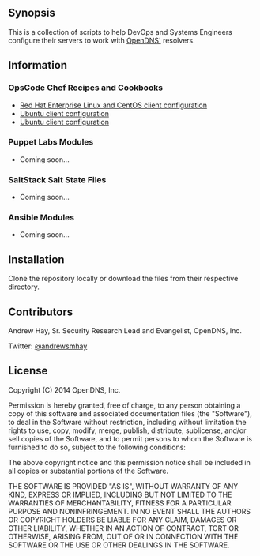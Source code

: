 ## Synopsis

This is a collection of scripts to help DevOps and Systems Engineers configure their servers to work with [OpenDNS'](http://www.opendns.com) resolvers.

## Information
### OpsCode Chef Recipes and Cookbooks
* [Red Hat Enterprise Linux and CentOS client configuration](./chef/opendns_rh_centos)
* [Ubuntu client configuration](./chef/opendns_ubuntu)
* [Ubuntu client configuration](./chef/opendns_windows)

### Puppet Labs Modules
* Coming soon...

### SaltStack Salt State Files
* Coming soon...

### Ansible Modules
* Coming soon...

## Installation

Clone the repository locally or download the files from their respective directory.

## Contributors

Andrew Hay, Sr. Security Research Lead and Evangelist, OpenDNS, Inc.

Twitter: [@andrewsmhay](http://twitter.com/andrewsmhay)

## License

Copyright (C) 2014 OpenDNS, Inc.

Permission is hereby granted, free of charge, to any person obtaining a copy of this software and associated documentation files (the "Software"), to deal in the Software without restriction, including without limitation the rights to use, copy, modify, merge, publish, distribute, sublicense, and/or sell copies of the Software, and to permit persons to whom the Software is furnished to do so, subject to the following conditions:

The above copyright notice and this permission notice shall be included in all copies or substantial portions of the Software.

THE SOFTWARE IS PROVIDED "AS IS", WITHOUT WARRANTY OF ANY KIND, EXPRESS OR IMPLIED, INCLUDING BUT NOT LIMITED TO THE WARRANTIES OF MERCHANTABILITY, FITNESS FOR A PARTICULAR PURPOSE AND NONINFRINGEMENT. IN NO EVENT SHALL THE AUTHORS OR COPYRIGHT HOLDERS BE LIABLE FOR ANY CLAIM, DAMAGES OR OTHER LIABILITY, WHETHER IN AN ACTION OF CONTRACT, TORT OR OTHERWISE, ARISING FROM, OUT OF OR IN CONNECTION WITH THE SOFTWARE OR THE USE OR OTHER DEALINGS IN THE SOFTWARE.